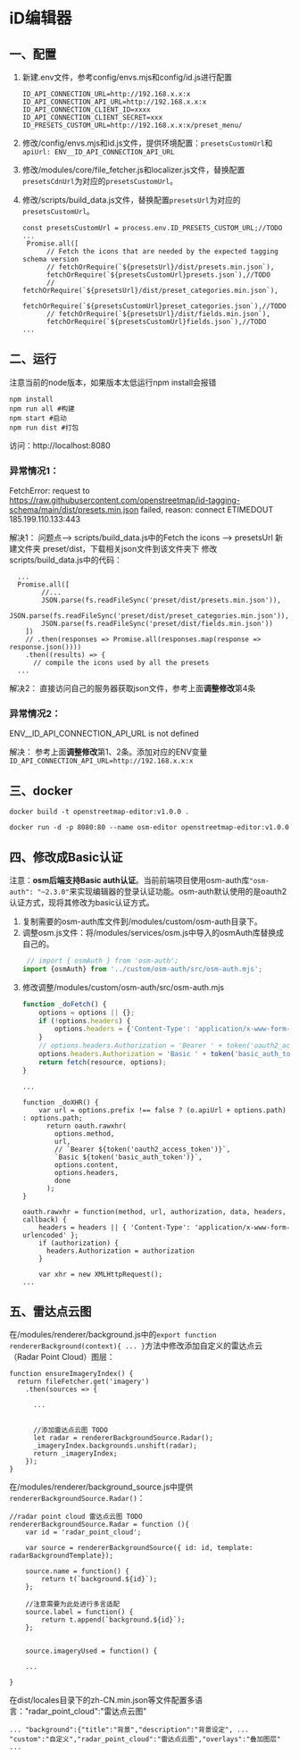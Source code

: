 # iD编辑器

## 一、配置

1. 新建.env文件，参考config/envs.mjs和config/id.js进行配置
    ```
    ID_API_CONNECTION_URL=http://192.168.x.x:x
    ID_API_CONNECTION_API_URL=http://192.168.x.x:x
    ID_API_CONNECTION_CLIENT_ID=xxxx
    ID_API_CONNECTION_CLIENT_SECRET=xxx
    ID_PRESETS_CUSTOM_URL=http://192.168.x.x:x/preset_menu/
    ```

2. 修改/config/envs.mjs和id.js文件，提供环境配置：`presetsCustomUrl`和`apiUrl: ENV__ID_API_CONNECTION_API_URL`
3. 修改/modules/core/file_fetcher.js和localizer.js文件，替换配置`presetsCdnUrl`为对应的`presetsCustomUrl`。
4. 修改/scripts/build_data.js文件，替换配置`presetsUrl`为对应的`presetsCustomUrl`。
    ```
    const presetsCustomUrl = process.env.ID_PRESETS_CUSTOM_URL;//TODO
    ...
     Promise.all([
          // Fetch the icons that are needed by the expected tagging schema version
          // fetchOrRequire(`${presetsUrl}/dist/presets.min.json`),
          fetchOrRequire(`${presetsCustomUrl}presets.json`),//TODO
          // fetchOrRequire(`${presetsUrl}/dist/preset_categories.min.json`),
          fetchOrRequire(`${presetsCustomUrl}preset_categories.json`),//TODO
          // fetchOrRequire(`${presetsUrl}/dist/fields.min.json`),
          fetchOrRequire(`${presetsCustomUrl}fields.json`),//TODO
    ...
    ```

## 二、运行

注意当前的node版本，如果版本太低运行npm install会报错

```
npm install
npm run all #构建
npm start #启动
npm run dist #打包
```

访问：http://localhost:8080

### 异常情况1：

FetchError: request to https://raw.githubusercontent.com/openstreetmap/id-tagging-schema/main/dist/presets.min.json
failed, reason: connect ETIMEDOUT 185.199.110.133:443

解决1：
问题点——> scripts/build_data.js中的Fetch the icons ——> presetsUrl
新建文件夹 preset/dist，下载相关json文件到该文件夹下
修改scripts/build_data.js中的代码：

```
  ...
  Promise.all([
        //...
        JSON.parse(fs.readFileSync('preset/dist/presets.min.json')),
        JSON.parse(fs.readFileSync('preset/dist/preset_categories.min.json')),
        JSON.parse(fs.readFileSync('preset/dist/fields.min.json'))
    ])
    // .then(responses => Promise.all(responses.map(response => response.json())))
    .then((results) => {
      // compile the icons used by all the presets
  ...
```

解决2： 直接访问自己的服务器获取json文件，参考上面**调整修改**第4条

### 异常情况2：

ENV__ID_API_CONNECTION_API_URL is not defined

解决：
参考上面**调整修改**第1、2条。添加对应的ENV变量`ID_API_CONNECTION_API_URL=http://192.168.x.x:x`

## 三、docker

`docker build -t openstreetmap-editor:v1.0.0 .`

`docker run -d -p 8080:80 --name osm-editor openstreetmap-editor:v1.0.0`

## 四、修改成Basic认证

注意：**osm后端支持Basic auth认证**。当前前端项目使用osm-auth库`"osm-auth": "~2.3.0"`来实现编辑器的登录认证功能。osm-auth默认使用的是oauth2认证方式，现将其修改为basic认证方式。

1. 复制需要的osm-auth库文件到/modules/custom/osm-auth目录下。
2. 调整osm.js文件：将/modules/services/osm.js中导入的osmAuth库替换成自己的。
   ```js
    // import { osmAuth } from 'osm-auth';
   import {osmAuth} from '../custom/osm-auth/src/osm-auth.mjs';
   ```
3. 修改调整/modules/custom/osm-auth/src/osm-auth.mjs
   ```js
   function _doFetch() {
       options = options || {};
       if (!options.headers) {
           options.headers = {'Content-Type': 'application/x-www-form-urlencoded'};
       }
       // options.headers.Authorization = 'Bearer ' + token('oauth2_access_token');
       options.headers.Authorization = 'Basic ' + token('basic_auth_token');
       return fetch(resource, options);
   }
   ```
   ```
   ...

   function _doXHR() {
       var url = options.prefix !== false ? (o.apiUrl + options.path) : options.path;
         return oauth.rawxhr(
           options.method,
           url,
           // `Bearer ${token('oauth2_access_token')}`,
           `Basic ${token('basic_auth_token')}`,
           options.content,
           options.headers,
           done
         );
   }

   oauth.rawxhr = function(method, url, authorization, data, headers, callback) {
       headers = headers || { 'Content-Type': 'application/x-www-form-urlencoded' };
       if (authorization) {
         headers.Authorization = authorization
       }

       var xhr = new XMLHttpRequest();
   ...

   ```
## 五、雷达点云图
在/modules/renderer/background.js中的`export function rendererBackground(context){ ... }`方法中修改添加自定义的雷达点云（Radar Point Cloud）图层：
```
function ensureImageryIndex() {
  return fileFetcher.get('imagery')
    .then(sources => {

      ...


      //添加雷达点云图 TODO
      let radar = rendererBackgroundSource.Radar();
      _imageryIndex.backgrounds.unshift(radar);
      return _imageryIndex;
    });
}
```
在/modules/renderer/background_source.js中提供`rendererBackgroundSource.Radar()`：
```
//radar point cloud 雷达点云图 TODO
rendererBackgroundSource.Radar = function (){
    var id = 'radar_point_cloud';

    var source = rendererBackgroundSource({ id: id, template: radarBackgroundTemplate});

    source.name = function() {
        return t(`background.${id}`);
    };

    //注意需要为此处进行多言适配
    source.label = function() {
        return t.append(`background.${id}`);
    };


    source.imageryUsed = function() {

    ...

}
```
在dist/locales目录下的zh-CN.min.json等文件配置多语言："radar_point_cloud":"雷达点云图"

` ... "background":{"title":"背景","description":"背景设定", ... "custom":"自定义","radar_point_cloud":"雷达点云图","overlays":"叠加图层" ... `
